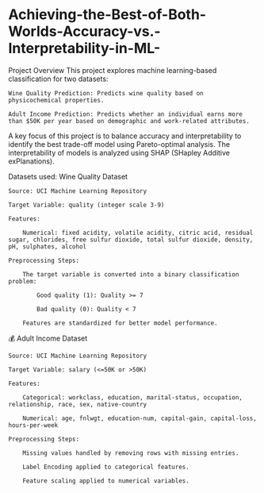 # Achieving-the-Best-of-Both-Worlds-Accuracy-vs.-Interpretability-in-ML-
Project Overview
This project explores machine learning-based classification for two datasets:

    Wine Quality Prediction: Predicts wine quality based on physicochemical properties.

    Adult Income Prediction: Predicts whether an individual earns more than $50K per year based on demographic and work-related attributes.

A key focus of this project is to balance accuracy and interpretability to identify the best trade-off model using Pareto-optimal analysis. The interpretability of models is analyzed using SHAP (SHapley Additive exPlanations).

Datasets used:
Wine Quality Dataset

    Source: UCI Machine Learning Repository

    Target Variable: quality (integer scale 3-9)

    Features:

        Numerical: fixed acidity, volatile acidity, citric acid, residual sugar, chlorides, free sulfur dioxide, total sulfur dioxide, density, pH, sulphates, alcohol

    Preprocessing Steps:

        The target variable is converted into a binary classification problem:

            Good quality (1): Quality >= 7

            Bad quality (0): Quality < 7

        Features are standardized for better model performance.

💰 Adult Income Dataset

    Source: UCI Machine Learning Repository

    Target Variable: salary (<=50K or >50K)

    Features:

        Categorical: workclass, education, marital-status, occupation, relationship, race, sex, native-country

        Numerical: age, fnlwgt, education-num, capital-gain, capital-loss, hours-per-week

    Preprocessing Steps:

        Missing values handled by removing rows with missing entries.

        Label Encoding applied to categorical features.

        Feature scaling applied to numerical variables.
